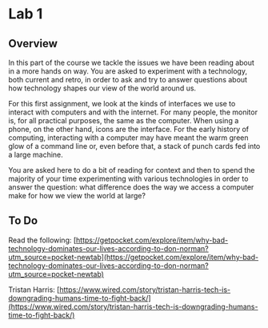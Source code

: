 # Lab 1

## Overview
In this part of the course we tackle the issues we have been reading about in a more hands on way. You are asked to experiment with a technology, both current and retro, in order to ask and try to answer questions about how technology shapes our view of the world around us. 

For this first assignment, we look at the kinds of interfaces we use to interact with computers and with the internet. For many people, the monitor is, for all practical purposes, the same as the computer. When using a phone, on the other hand, icons are the interface. For the early history of computing, interacting with a computer may have meant the warm green glow of a command line or, even before that, a stack of punch cards fed into a large machine. 

You are asked here to do a bit of reading for context and then to spend the majority of your time experimenting with various technologies in order to answer the question: what difference does the way we access a computer make for how we view the world at large?

## To Do
Read the following: [https://getpocket.com/explore/item/why-bad-technology-dominates-our-lives-according-to-don-norman?utm_source=pocket-newtab](https://getpocket.com/explore/item/why-bad-technology-dominates-our-lives-according-to-don-norman?utm_source=pocket-newtab)

Tristan Harris: [https://www.wired.com/story/tristan-harris-tech-is-downgrading-humans-time-to-fight-back/](https://www.wired.com/story/tristan-harris-tech-is-downgrading-humans-time-to-fight-back/)


